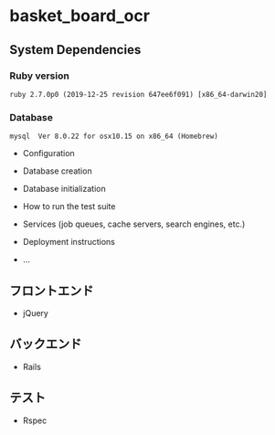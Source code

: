# basket_board_ocr

## System Dependencies
### Ruby version
`ruby 2.7.0p0 (2019-12-25 revision 647ee6f091) [x86_64-darwin20]`

### Database
`mysql  Ver 8.0.22 for osx10.15 on x86_64 (Homebrew)`

* Configuration

* Database creation

* Database initialization

* How to run the test suite

* Services (job queues, cache servers, search engines, etc.)

* Deployment instructions

* ...

## フロントエンド
- jQuery

## バックエンド
- Rails

## テスト
- Rspec
